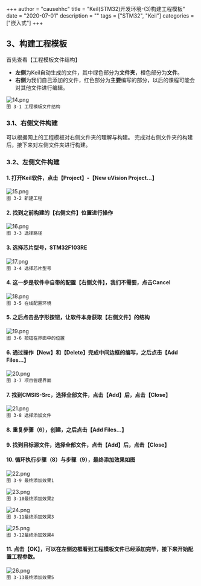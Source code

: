 +++
author = "causehhc"
title = "Keil(STM32)开发环境-(3)构建工程模板"
date = "2020-07-01"
description = ""
tags = ["STM32", "Keil"]
categories = ["嵌入式"]
+++

## 3、构建工程模板
首先查看【工程模板文件结构】
- **左侧**为Keil自动生成的文件，其中绿色部分为**文件夹**，橙色部分为**文件**。
- **右侧**为我们自己添加的文件，红色部分为**主要**编写的部分，以后的课程可能会对其他文件进行编辑。
 
![14.png](https://p9-juejin.byteimg.com/tos-cn-i-k3u1fbpfcp/1e9be98c1c4a4cb1b5c0f5f0e3d4444a~tplv-k3u1fbpfcp-watermark.image)  
`图 3-1 工程模板文件结构`
### 3.1、右侧文件构建
可以根据网上的工程模板对右侧文件夹的理解与构建。
完成对右侧文件夹的构建后，接下来对左侧文件夹进行构建。
### 3.2、左侧文件构建
#### 1. 打开Keil软件，点击【Project】-【New uVision Project…】
 
![15.png](https://p6-juejin.byteimg.com/tos-cn-i-k3u1fbpfcp/5f40df9682b24b74b79fe15a464b7de7~tplv-k3u1fbpfcp-watermark.image)  
`图 3-2 新建工程  `
#### 2. 找到之前构建的【右侧文件】位置进行操作
 
![16.png](https://p1-juejin.byteimg.com/tos-cn-i-k3u1fbpfcp/b9fcac2c78034b739582e212e48af5ea~tplv-k3u1fbpfcp-watermark.image)  
`图 3-3 选择路径  `
#### 3. 选择芯片型号，**STM32F103RE**
 
![17.png](https://p6-juejin.byteimg.com/tos-cn-i-k3u1fbpfcp/6d677404ec2f4dc6940d0a584c044f4e~tplv-k3u1fbpfcp-watermark.image)  
`图 3-4 选择芯片型号  `
#### 4. 这一步是**软件中自带**的配置【右侧文件】，我们不需要，点击Cancel
 
![18.png](https://p3-juejin.byteimg.com/tos-cn-i-k3u1fbpfcp/707b37f3e53e464f8c7472fb156ce93e~tplv-k3u1fbpfcp-watermark.image)  
`图 3-5 在线配置环境  `
#### 5. 之后点击品字形按钮，让软件本身获取【右侧文件】的结构
 
![19.png](https://p1-juejin.byteimg.com/tos-cn-i-k3u1fbpfcp/227abc3cf7b64d81a250b65aa872d7ac~tplv-k3u1fbpfcp-watermark.image)  
`图 3-6 按钮在界面中的位置  `
#### 6. 通过操作【New】和【Delete】完成中间边框的编写，之后点击【Add Files…】
 
![20.png](https://p6-juejin.byteimg.com/tos-cn-i-k3u1fbpfcp/408b4ae2912c4c3e9b6f97f73954aa2c~tplv-k3u1fbpfcp-watermark.image)  
`图 3-7 项目管理界面  `
#### 7. 找到CMSIS-Src，选择全部文件，点击【Add】后，点击【Close】
 
![21.png](https://p6-juejin.byteimg.com/tos-cn-i-k3u1fbpfcp/064a48cdea1a43788eaaf061fe685eaa~tplv-k3u1fbpfcp-watermark.image)  
`图 3-8 选择添加文件  `
#### 8. 重复步骤（6），创建，之后点击【Add Files…】  
#### 9. 找到目标源文件，选择全部文件，点击【Add】后，点击【Close】  
#### 10. 循环执行**步骤（8）**与**步骤（9）**，最终添加效果如图  
 
![22.png](https://p1-juejin.byteimg.com/tos-cn-i-k3u1fbpfcp/b9831e18edd2415a9f951c92ebce71ed~tplv-k3u1fbpfcp-watermark.image)  
`图 3-9 最终添加效果1  `
 
![23.png](https://p1-juejin.byteimg.com/tos-cn-i-k3u1fbpfcp/0ce15e1425a743629f1dfa21b022161c~tplv-k3u1fbpfcp-watermark.image)  
`图 3-10最终添加效果2  `
 
![24.png](https://p9-juejin.byteimg.com/tos-cn-i-k3u1fbpfcp/5b34cdf5572c4cb7961408d9824e6571~tplv-k3u1fbpfcp-watermark.image)  
`图 3-11最终添加效果3  `
 
![25.png](https://p1-juejin.byteimg.com/tos-cn-i-k3u1fbpfcp/a8ff890656c14494a536083a5a2a785c~tplv-k3u1fbpfcp-watermark.image)  
`图 3-12最终添加效果4  `
#### 11. 点击【OK】，可以在左侧边框看到工程模板文件已经添加完毕，接下来开始**配置工程参数**。
 
![26.png](https://p3-juejin.byteimg.com/tos-cn-i-k3u1fbpfcp/bdf72ba7792e458299f8385563c19705~tplv-k3u1fbpfcp-watermark.image)  
`图 3-13最终添加效果5  `


